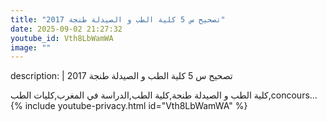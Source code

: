 ```yaml
---
title: "تصحيح س 5 كلية الطب و الصيدلة طنجة 2017"
date: 2025-09-02 21:27:32 
youtube_id: Vth8LbWamWA
image: ""
---
```

description: |
  تصحيح س 5 كلية الطب و الصيدلة طنجة 2017
  
  كلية الطب و الصيدلة طنجة,كلية الطب,الدراسة في المغرب,كليات الطب,concours...
{% include youtube-privacy.html id="Vth8LbWamWA" %}

